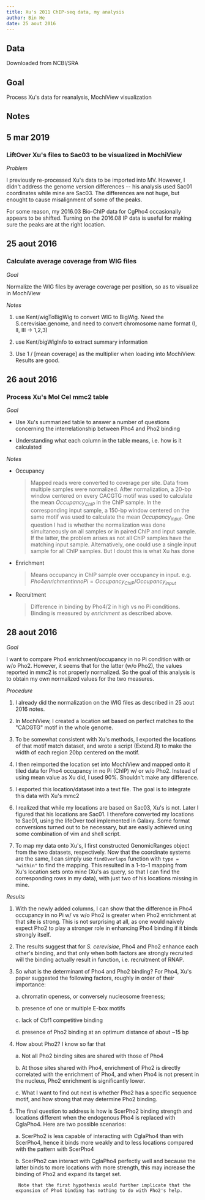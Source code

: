 ```yaml
---
title: Xu's 2011 ChIP-seq data, my analysis
author: Bin He
date: 25 aout 2016
---
```


Data
----

Downloaded from NCBI/SRA


Goal
----

Process Xu's data for reanalysis, MochiView visualization

Notes
-----

## 5 mar 2019 ##

### LiftOver Xu's files to Sac03 to be visualized in MochiView

_Problem_

I previously re-processed Xu's data to be imported into MV. However, I didn't address the genome version differences -- his analysis used Sac01 coordinates while mine are Sac03. The differences are not huge, but enought to cause misalignment of some of the peaks.

For some reason, my 2016.03 Bio-ChIP data for CgPho4 occasionally appears to be shifted. Turning on the 2016.08 IP data is useful for making sure the peaks are at the right location.

## 25 aout 2016 ##

### Calculate average coverage from WIG files

_Goal_

Normalize the WIG files by average coverage per position, so as to visualize in MochiView

_Notes_

1. use Kent/wigToBigWig to convert WIG to BigWig. Need the S.cerevisiae.genome, and need to convert chromosome name format (I, II, III -> 1,2,3)

2. use Kent/bigWigInfo to extract summary information 

3. Use 1 / [mean coverage] as the multiplier when loading into MochiView. Results are good.

## 26 aout 2016 ##

### Process Xu's Mol Cel mmc2 table

_Goal_

- Use Xu's summarized table to answer a number of questions concerning the interrelationship between Pho4 and Pho2 binding

- Understanding what each column in the table means, i.e. how is it calculated

_Notes_

- Occupancy
    > Mapped reads were converted to coverage per site. Data from multiple samples were normalized. After normalization, a 20-bp window centered on every CACGTG motif was used to calculate the mean $Occupancy_{ChIP}$ in the ChIP sample. In the corresponding input sample, a 150-bp window centered on the same motif was used to calculate the mean $Occupancy_{input}$.  One question I had is whether the normalization was done simultaneously on all samples or in paired ChIP and input sample. If the latter, the problem arises as not all ChIP samples have the matching input sample.  Alternatively, one could use a single input sample for all ChIP samples. But I doubt this is what Xu has done

- Enrichment
    > Means occupancy in ChIP sample over occupancy in input.  e.g. $Pho4 enrichment in no Pi = Occupancy_{ChIP} / Occupancy_{input}$

- Recruitment
    > Difference in binding by Pho4/2 in high vs no Pi conditions. Binding is measured by _enrichment_ as described above. 

## 28 aout 2016 ##

_Goal_

I want to compare Pho4 enrichment/occupancy in no Pi condition with or w/o Pho2. However, it seems that for the latter (w/o Pho2), the values reported in mmc2 is not properly normalized. So the goal of this analysis is to obtain my own normalized values for the two measures.

_Procedure_

1. I already did the normalization on the WIG files as described in 25 aout 2016 notes.

2. In MochiView, I created a location set based on perfect matches to the "CACGTG" motif in the whole genome.

3. To be somewhat consistent with Xu's methods, I exported the locations of that motif match dataset, and wrote a script (Extend.R) to make the width of each region 20bp centered on the motif. 

4. I then reimported the location set into MochiView and mapped onto it tiled data for Pho4 occupancy in no Pi (ChIP) w/ or w/o Pho2. Instead of using mean value as Xu did, I used 90%. Shouldn't make any difference.

5. I exported this location/dataset into a text file. The goal is to integrate this data with Xu's mmc2

6. I realized that while my locations are based on Sac03, Xu's is not. Later I figured that his locations are Sac01. I therefore converted my locations to Sac01, using the lifeOver tool implemented in Galaxy. Some format conversions turned out to be necessary, but are easily achieved using some combination of vim and shell script.

7. To map my data onto Xu's, I first constructed GenomicRanges object from the two datasets, respectively. Now that the coordinate systems are the same, I can simply use `findOverlaps` function with `type = "within"` to find the mapping. This resulted in a 1-to-1 mapping from Xu's location sets onto mine (Xu's as query, so that I can find the corresponding rows in my data), with just two of his locations missing in mine. 

_Results_

1. With the newly added columns, I can show that the difference in Pho4 occupancy in no Pi w/ vs w/o Pho2 is greater when Pho2 enrichment at that site is strong. This is not surprising at all, as one would naively expect Pho2 to play a stronger role in enhancing Pho4 binding if it binds strongly itself.

2. The results suggest that for _S. cerevisiae_, Pho4 and Pho2 enhance each other's binding, and that only when both factors are strongly recruited will the binding actually result in function, i.e. recruitment of RNAP.

3. So what is the determinant of Pho4 and Pho2 binding? For Pho4, Xu's paper suggested the following factors, roughly in order of their importance: 
	
	a. chromatin openess, or conversely nucleosome freeness;

	b. presence of one or multiple E-box motifs

	c. lack of Cbf1 competitive binding

	d. presence of Pho2 binding at an optimum distance of about ~15 bp

4. How about Pho2? I know so far that 

	a. Not all Pho2 binding sites are shared with those of Pho4

	b. At those sites shared with Pho4, enrichment of Pho2 is directly correlated with the enrichment of Pho4, and when Pho4 is not present in the nucleus, Pho2 enrichment is significantly lower.

	c. What I want to find out next is whether Pho2 has a specific sequence motif, and how strong that may determine Pho2 binding.

5. The final question to address is how is ScerPho2 binding strength and locations different when the endogenous Pho4 is replaced with CglaPho4. Here are two possible scenarios:

	a. ScerPho2 is less capable of interacting with CglaPho4 than with ScerPho4, hence it binds more weakly and to less locations compared with the pattern with ScerPho4

	b. ScerPho2 can interact with CglaPho4 perfectly well and because the latter binds to more locations with more strength, this may increase the binding of Pho2 and expand its target set.

		Note that the first hypothesis would further implicate that the expansion of Pho4 binding has nothing to do with Pho2's help.


